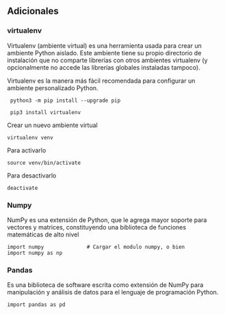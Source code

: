 ## Adicionales

### virtualenv

Virtualenv (ambiente virtual) es una herramienta usada para crear un ambiente Python aislado. Este ambiente tiene su propio directorio de instalación que no comparte librerías con otros ambientes virtualenv (y opcionalmente no accede las librerías globales instaladas tampoco).

Virtualenv es la manera más fácil recomendada para configurar un ambiente personalizado Python.


` python3 -m pip install --upgrade pip`

` pip3 install virtualenv`


Crear un nuevo ambiente virtual


` virtualenv venv `

Para activarlo

` source venv/bin/activate `

Para desactivarlo

` deactivate ` 

### Numpy

NumPy es una extensión de Python, que le agrega mayor soporte para vectores y matrices, constituyendo una biblioteca de funciones matemáticas de alto nivel

```
import numpy              # Cargar el modulo numpy, o bien
import numpy as np 
```

### Pandas

Es una biblioteca de software escrita como extensión de NumPy para manipulación y análisis de datos para el lenguaje de programación Python.

```
import pandas as pd

```